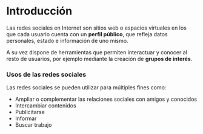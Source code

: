 # Introducción

Las redes sociales en Internet son sitios web o espacios virtuales en los que cada usuario cuenta con un **perfil público**, que refleja datos personales, estado e información de uno mismo.

A su vez dispone de herramientas que permiten interactuar y conocer al resto de usuarios, por ejemplo mediante la creación de **grupos de interés**.

### Usos de las redes sociales

Las redes sociales se pueden utilizar para múltiples fines como:

- Ampliar o complementar las relaciones sociales con amigos y conocidos
- Intercambiar contenidos
- Publicitarse
- Informar
- Buscar trabajo